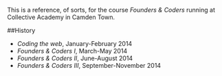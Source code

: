 
This is a reference, of sorts, for the course *Founders & Coders* running at Collective Academy in Camden Town.

##History

* *Coding the web*, January-February 2014
* *Founders & Coders I*, March-May 2014
* *Founders & Coders II*, June-August 2014
* *Founders & Coders III*, September-November 2014



